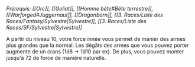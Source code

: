 *Prérequis: [[Orc]], [[Goliat]], [[Homme bête#Bête terrestre]], [[Warforged#Juggernaut]], [[Dragonborn]], [[3. Races/Liste des Races/Fantasy/Sylvestre|Sylvestre]], [[3. Races/Liste des Races/SF/Sylvestre|Sylvestre]]*

A partir du niveau 10, votre force innée vous permet de manier des armes plus grandes que la normal. Les dégâts des armes que vous pouvez porter augmente de un crans (1d8 -> 1d10 par ex). De plus, vous pouvez monter jusqu'à 72 de force de manière naturelle.